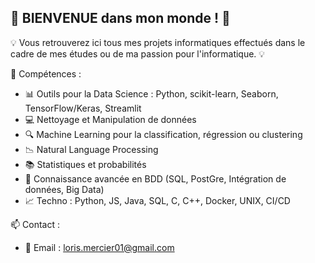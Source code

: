## 🚀 BIENVENUE dans mon monde ! 👋

 💡 Vous retrouverez ici tous mes projets informatiques effectués dans le cadre de mes études ou de ma passion pour l'informatique. 💡

🔧 Compétences :
- 📊 Outils pour la Data Science : Python, scikit-learn, Seaborn, TensorFlow/Keras, Streamlit
- 💻 Nettoyage et Manipulation de données 
- 🔍 Machine Learning pour la classification, régression ou clustering
- 📉 Natural Language Processing
- 📚 Statistiques et probabilités
- 🧮 Connaissance avancée en BDD (SQL, PostGre, Intégration de données, Big Data)
- 📈 Techno : Python, JS, Java, SQL, C, C++, Docker, UNIX, CI/CD




📫 Contact :
- 📧 Email : loris.mercier01@gmail.com
